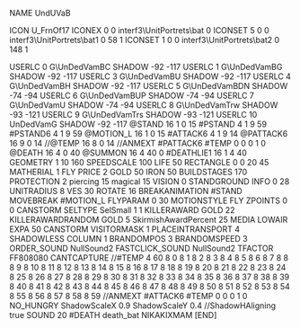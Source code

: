 NAME 			UndUVaB

ICON 			U_FrnOf17
ICONEX 0 0 interf3\UnitPortrets\bat 0
ICONSET 5 0 0 interf3\UnitPortrets\bat1 0 58 1
ICONSET 1 0 0 interf3\UnitPortrets\bat2 0 148 1

USERLC 			0 G\UnDedVamBC SHADOW  -92 -117
USERLC 			1 G\UnDedVamBG SHADOW  -92 -117
USERLC 			3 G\UnDedVamBU SHADOW  -92 -117
USERLC 			4 G\UnDedVamBH SHADOW  -92 -117
USERLC 			5 G\UnDedVamBDN SHADOW -74 -94
USERLC 			6 G\UnDedVamBUP SHADOW -74 -94
USERLC 			7 G\UnDedVamU SHADOW   -74 -94
USERLC 			8 G\UnDedVamTrw SHADOW -93 -121
USERLC 			9 G\UnDedVamTrs SHADOW -93 -121
USERLC 			10 UnDedVamG SHADOW  -92 -117
@STAND     		16 1 0 15
#PSTAND    		4 1 9 59
#PSTAND6   		4 1 9 59
@MOTION_L  		16 1 0 15
#ATTACK6    		4 1 9 14
@PATTACK6  		16 9 0 14
//@TEMP 16 8 0 14
//ANMEXT #PATTACK6 #TEMP 0 0 0 1 0
@DEATH 			16 4 0 40
@SUMMON 			16 4 40 0 
#DEATHLIE1 		16 1 4 40
GEOMETRY 		1 10 160
SPEEDSCALE 100
LIFE     		50
RECTANGLE 		0 0 20 45
MATHERIAL 		1 FLY
PRICE 			2 GOLD 50 IRON 50
BUILDSTAGES 		170
PROTECTION 		2 piercing 15 magical 15
VISION 			0
STANDGROUND
INFO 			0 28
UNITRADIUS 		8
VES 			30
ROTATE 			16
BREAKANIMATION 		#STAND
MOVEBREAK 		#MOTION_L
FLYPARAM 		0 30
MOTIONSTYLE 		FLY
ZPOINTS	0 0
CANSTORM
SELTYPE SelSmall 1 1
KILLERAWARD             GOLD 22
KILLERAWARDRANDOM       GOLD 5
SkirmishAwardPercent 25
MEDIA LOWAIR
EXPA 50
CANSTORM
VISITORMASK 1
PLACEINTRANSPORT 4
SHADOWLESS
COLUMN 1
BRANDOMPOS 3
BRANDOMSPEED 3
ORDER_SOUND NullSound2
FASTCLICK_SOUND NullSound2
TFACTOR FF808080
CANTCAPTURE
//#TEMP 4 60 8 0 8 1 8 2 8 3 8 4 8 5 8 6 8 7 8 8 8 9 8 10 8 11 8 12 8 13 8 14 8 15 8 16 8 17 8 18 8 19 8 20 8 21 8 22 8 23 8 24 8 25 8 26 8 27 8 28 8 29 8 30 8 31 8 32 8 33 8 34 8 35 8 36 8 37 8 38 8 39 8 40 8 41 8 42 8 43 8 44 8 45 8 46 8 47 8 48 8 49 8 50 8 51 8 52 8 53 8 54 8 55 8 56 8 57 8 58 8 59
//ANMEXT #ATTACK6 #TEMP 0 0 0 1 0
NO_HUNGRY
ShadowScaleX 0.9
ShadowScaleY 0.4
//ShadowHAligning true
SOUND 20 #DEATH death_bat
NIKAKIXMAM
[END]
